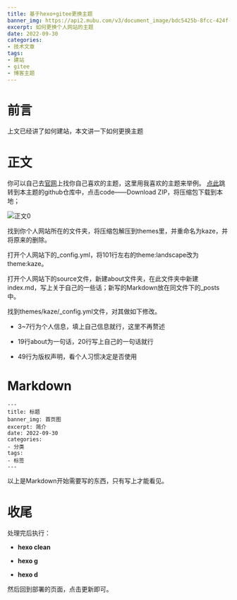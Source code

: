 ```yaml
---
title: 基于hexo+gitee更换主题
banner_img: https://api2.mubu.com/v3/document_image/bdc5425b-8fcc-424f-a94f-0c4b375f528c-3807603.jpg
excerpt: 如何更换个人网站的主题
date: 2022-09-30
categories:
- 技术文章
tags:
- 建站
- gitee
- 博客主题
---
```


# 前言

上文已经讲了如何建站，本文讲一下如何更换主题

# 正文

你可以自己去[官网](https://hexo.io/themes/)上找你自己喜欢的主题，这里用我喜欢的主题来举例。
[点此](https://github.com/theme-kaze/hexo-theme-Kaze)跳转到本主题的github仓库中，点击code——Download ZIP，将压缩包下载到本地；

![正文0](https://api2.mubu.com/v3/document_image/88ebd4e5-e640-44e6-b904-4a13a8ae986c-3807603.jpg)

找到你个人网站所在的文件夹，将压缩包解压到themes里，并重命名为kaze，并将原来的删除。

打开个人网站下的_config.yml，将101行左右的theme:landscape改为theme:kaze。

打开个人网站下的source文件，新建about文件夹，在此文件夹中新建index.md，写上关于自己的一些话；新写的Markdown放在同文件下的_posts中。

找到themes/kaze/_config.yml文件，对其做如下修改。

- 3~7行为个人信息，填上自己信息就行，这里不再赘述

- 19行about为一句话，20行写上自己的一句话就行

- 49行为版权声明，看个人习惯决定是否使用

# Markdown

```
---
title: 标题
banner_img: 首页图
excerpt: 简介
date: 2022-09-30
categories:
- 分类
tags:
- 标签
---
```
以上是Markdown开始需要写的东西，只有写上才能看见。

# 收尾

处理完后执行：

- **hexo clean**

- **hexo g**

- **hexo d**

然后回到部署的页面，点击更新即可。
